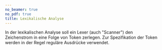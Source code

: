 ```yaml
---
no_beamer: true
no_pdf: true
title: Lexikalische Analyse
---
```


In der lexikalischen Analyse soll ein Lexer (auch "Scanner") den Zeichenstrom in
eine Folge von Token zerlegen. Zur Spezifikation der Token werden in der Regel
reguläre Ausdrücke verwendet.

